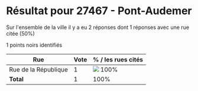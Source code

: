 # Résultat pour 27467 - Pont-Audemer

Sur l'ensemble de la ville il y a eu 2 réponses dont 1 réponses avec une rue citée (50%)

1 points noirs identifiés

| Rue | Vote | % / les rues cités|
|-----|------|-------------------|
| Rue de la République | 1 | <img src="../../img/bar_100.gif" />&nbsp;100%|
| **Total** | 1 | 100%|
